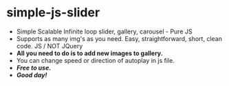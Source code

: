 # simple-js-slider
* Simple Scalable Infinite loop slider, gallery, carousel - Pure JS
* Supports as many img's as you need. Easy, straightforward, short, clean code.  JS / NOT JQuery
* **All you need to do is to add new images to gallery.**
* You can change speed or direction of autoplay in js file. 
* ***Free to use.***
* ***Good day!***
